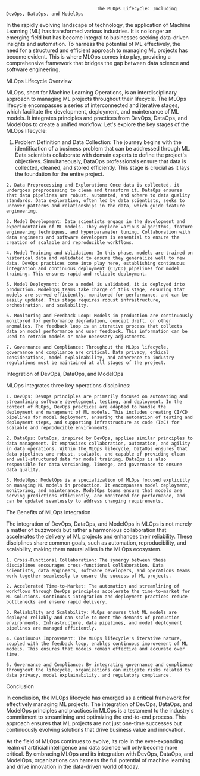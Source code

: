                                       The MLOps Lifecycle: Including DevOps, DataOps, and ModelOps

In the rapidly evolving landscape of technology, the application of Machine Learning (ML) has transformed various industries. It is no longer an emerging field but has become integral to businesses seeking data-driven insights and automation. To harness the potential of ML effectively, the need for a structured and efficient approach to managing ML projects has become evident. This is where MLOps comes into play, providing a comprehensive framework that bridges the gap between data science and software engineering.


MLOps Lifecycle Overview

MLOps, short for Machine Learning Operations, is an interdisciplinary approach to managing ML projects throughout their lifecycle. The MLOps lifecycle encompasses a series of interconnected and iterative stages, which facilitate the development, deployment, and maintenance of ML models. It integrates principles and practices from DevOps, DataOps, and ModelOps to create a unified workflow. Let's explore the key stages of the MLOps lifecycle:

   1.  Problem Definition and Data Collection: The journey begins with the identification of a business problem that can be addressed through ML. Data scientists collaborate with domain experts to define the project's objectives. Simultaneously, DataOps professionals ensure that data is collected, cleaned, and stored efficiently. This stage is crucial as it lays the foundation for the entire project.

    2. Data Preprocessing and Exploration: Once data is collected, it undergoes preprocessing to clean and transform it. DataOps ensures that data pipelines are robust, automated, and adhere to data quality standards. Data exploration, often led by data scientists, seeks to uncover patterns and relationships in the data, which guide feature engineering.

    3. Model Development: Data scientists engage in the development and experimentation of ML models. They explore various algorithms, feature engineering techniques, and hyperparameter tuning. Collaboration with data engineers and software developers is essential to ensure the creation of scalable and reproducible workflows.

    4. Model Training and Validation: In this phase, models are trained on historical data and validated to ensure they generalize well to new data. DevOps practices come into play here, establishing continuous integration and continuous deployment (CI/CD) pipelines for model training. This ensures rapid and reliable deployment.

    5. Model Deployment: Once a model is validated, it is deployed into production. ModelOps teams take charge of this stage, ensuring that models are served efficiently, monitored for performance, and can be easily updated. This stage requires robust infrastructure, orchestration, and scalability.

    6. Monitoring and Feedback Loop: Models in production are continuously monitored for performance degradation, concept drift, or other anomalies. The feedback loop is an iterative process that collects data on model performance and user feedback. This information can be used to retrain models or make necessary adjustments.

    7. Governance and Compliance: Throughout the MLOps lifecycle, governance and compliance are critical. Data privacy, ethical considerations, model explainability, and adherence to industry regulations must be maintained at all stages of the project.



Integration of DevOps, DataOps, and ModelOps

MLOps integrates three key operations disciplines:

    1. DevOps: DevOps principles are primarily focused on automating and streamlining software development, testing, and deployment. In the context of MLOps, DevOps practices are adapted to handle the deployment and management of ML models. This includes creating CI/CD pipelines for model deployment, ensuring the automation of testing and deployment steps, and supporting infrastructure as code (IaC) for scalable and reproducible environments.

    2. DataOps: DataOps, inspired by DevOps, applies similar principles to data management. It emphasizes collaboration, automation, and agility in data operations. Within the MLOps lifecycle, DataOps ensures that data pipelines are robust, scalable, and capable of providing clean and well-structured data for model training. DataOps is also responsible for data versioning, lineage, and governance to ensure data quality.

    3. ModelOps: ModelOps is a specialization of MLOps focused explicitly on managing ML models in production. It encompasses model deployment, monitoring, and maintenance. ModelOps teams ensure that models are serving predictions efficiently, are monitored for performance, and can be updated seamlessly to address changing requirements.

The Benefits of MLOps Integration

The integration of DevOps, DataOps, and ModelOps in MLOps is not merely a matter of buzzwords but rather a harmonious collaboration that accelerates the delivery of ML projects and enhances their reliability. These disciplines share common goals, such as automation, reproducibility, and scalability, making them natural allies in the MLOps ecosystem.

    1. Cross-Functional Collaboration: The synergy between these disciplines encourages cross-functional collaboration. Data scientists, data engineers, software developers, and operations teams work together seamlessly to ensure the success of ML projects.

    2. Accelerated Time-to-Market: The automation and streamlining of workflows through DevOps principles accelerate the time-to-market for ML solutions. Continuous integration and deployment practices reduce bottlenecks and ensure rapid delivery.

    3. Reliability and Scalability: MLOps ensures that ML models are deployed reliably and can scale to meet the demands of production environments. Infrastructure, data pipelines, and model deployment pipelines are managed efficiently.

    4. Continuous Improvement: The MLOps lifecycle's iterative nature, coupled with the feedback loop, enables continuous improvement of ML models. This ensures that models remain effective and accurate over time.

    6. Governance and Compliance: By integrating governance and compliance throughout the lifecycle, organizations can mitigate risks related to data privacy, model explainability, and regulatory compliance.


Conclusion

In conclusion, the MLOps lifecycle has emerged as a critical framework for effectively managing ML projects. The integration of DevOps, DataOps, and ModelOps principles and practices in MLOps is a testament to the industry's commitment to streamlining and optimizing the end-to-end process. This approach ensures that ML projects are not just one-time successes but continuously evolving solutions that drive business value and innovation.

As the field of MLOps continues to evolve, its role in the ever-expanding realm of artificial intelligence and data science will only become more critical. By embracing MLOps and its integration with DevOps, DataOps, and ModelOps, organizations can harness the full potential of machine learning and drive innovation in the data-driven world of today.

